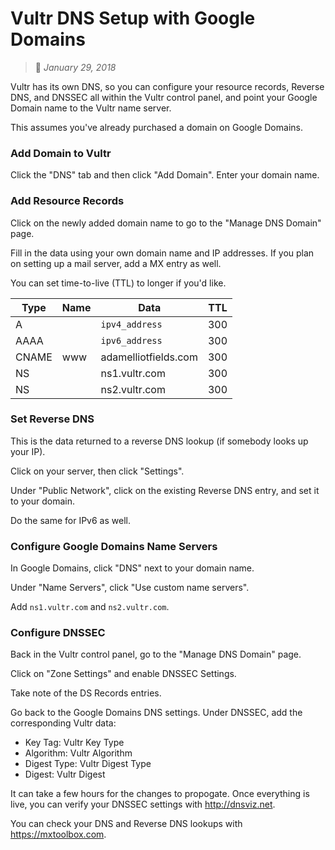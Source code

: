 # Vultr DNS Setup with Google Domains
> :calendar: *January 29, 2018*

Vultr has its own DNS, so you can configure your resource records, Reverse DNS, and DNSSEC all
within the Vultr control panel, and point your Google Domain name to the Vultr name server.

This assumes you've already purchased a domain on Google Domains.

### Add Domain to Vultr

Click the "DNS" tab and then click "Add Domain". Enter your domain name.

### Add Resource Records

Click on the newly added domain name to go to the "Manage DNS Domain" page.

Fill in the data using your own domain name and IP addresses. If you plan on setting up a mail
server, add a MX entry as well.

You can set time-to-live (TTL) to longer if you'd like.

| Type  | Name | Data                 | TTL |
|-------|------|----------------------|-----|
| A     |      | `ipv4_address`       | 300 |
| AAAA  |      | `ipv6_address`       | 300 |
| CNAME | www  | adamelliotfields.com | 300 |
| NS    |      | ns1.vultr.com        | 300 |
| NS    |      | ns2.vultr.com        | 300 |

### Set Reverse DNS

This is the data returned to a reverse DNS lookup (if somebody looks up your IP).

Click on your server, then click "Settings".

Under "Public Network", click on the existing Reverse DNS entry, and set it to your domain.

Do the same for IPv6 as well.

### Configure Google Domains Name Servers

In Google Domains, click "DNS" next to your domain name.

Under "Name Servers", click "Use custom name servers".

Add `ns1.vultr.com` and `ns2.vultr.com`.

### Configure DNSSEC

Back in the Vultr control panel, go to the "Manage DNS Domain" page.

Click on "Zone Settings" and enable DNSSEC Settings.

Take note of the DS Records entries.

Go back to the Google Domains DNS settings. Under DNSSEC, add the corresponding Vultr data:
  - Key Tag: Vultr Key Type
  - Algorithm: Vultr Algorithm
  - Digest Type: Vultr Digest Type
  - Digest: Vultr Digest

It can take a few hours for the changes to propogate. Once everything is live, you can verify your
DNSSEC settings with <http://dnsviz.net>.

You can check your DNS and Reverse DNS lookups with <https://mxtoolbox.com>.
